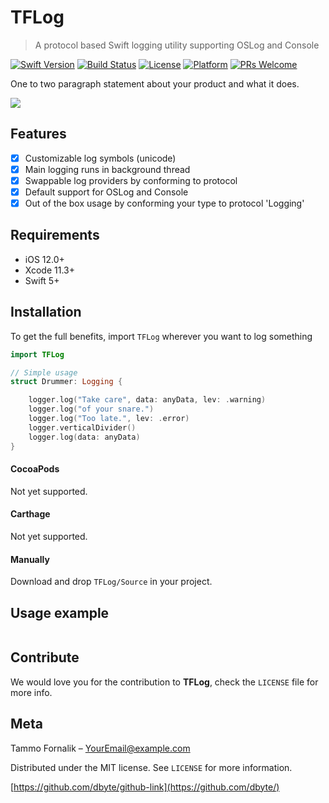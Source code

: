 # TFLog
> A protocol based Swift logging utility supporting OSLog and Console

[![Swift Version][swift-image]][swift-url]
[![Build Status][travis-image]][travis-url]
[![License][license-image]][license-url]
[![Platform](https://img.shields.io/cocoapods/p/LFAlertController.svg?style=flat)](http://cocoapods.org/pods/LFAlertController)
[![PRs Welcome](https://img.shields.io/badge/PRs-welcome-brightgreen.svg?style=flat-square)](http://makeapullrequest.com)

One to two paragraph statement about your product and what it does.

![](header.png)

## Features

- [x] Customizable log symbols (unicode)
- [x] Main logging runs in background thread
- [x] Swappable log providers by conforming to protocol
- [x] Default support for OSLog and Console
- [x] Out of the box usage by conforming your type to protocol 'Logging'

## Requirements

- iOS 12.0+
- Xcode 11.3+
- Swift 5+

## Installation

To get the full benefits, import `TFLog` wherever you want to log something

``` swift
import TFLog

// Simple usage
struct Drummer: Logging {

    logger.log("Take care", data: anyData, lev: .warning)
    logger.log("of your snare.")
    logger.log("Too late.", lev: .error)
    logger.verticalDivider()
    logger.log(data: anyData)
}
```

#### CocoaPods
Not yet supported.


#### Carthage
Not yet supported.


#### Manually
Download and drop ```TFLog/Source``` in your project.  

## Usage example

```swift

```

## Contribute

We would love you for the contribution to **TFLog**, check the ``LICENSE`` file for more info.

## Meta

Tammo Fornalik – YourEmail@example.com

Distributed under the MIT license. See ``LICENSE`` for more information.

[https://github.com/dbyte/github-link](https://github.com/dbyte/)

[swift-image]:https://img.shields.io/badge/swift-5.0-orange.svg
[swift-url]: https://swift.org/
[license-image]: https://img.shields.io/badge/License-MIT-blue.svg
[license-url]: LICENSE
[travis-image]: https://img.shields.io/travis/dbyte/node-datadog-metrics/master.svg?style=flat-square
[travis-url]: https://travis-ci.org/dbyte/node-datadog-metrics
